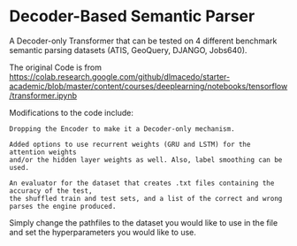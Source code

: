 # Decoder-Based Semantic Parser

A Decoder-only Transformer that can be tested on 4 different benchmark semantic parsing datasets (ATIS, GeoQuery, DJANGO, Jobs640). 

The original Code is from https://colab.research.google.com/github/dlmacedo/starter-academic/blob/master/content/courses/deeplearning/notebooks/tensorflow/transformer.ipynb

Modifications to the code include:
    
    Dropping the Encoder to make it a Decoder-only mechanism.
    
    Added options to use recurrent weights (GRU and LSTM) for the attention weights 
    and/or the hidden layer weights as well. Also, label smoothing can be used.
    
    An evaluator for the dataset that creates .txt files containing the accuracy of the test, 
    the shuffled train and test sets, and a list of the correct and wrong parses the engine produced.

Simply change the pathfiles to the dataset you would like to use in the file and set the hyperparameters you would like to use.
